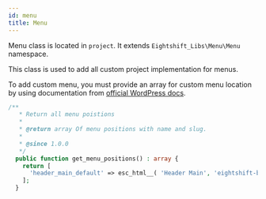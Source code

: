 ```yaml
---
id: menu
title: Menu
---
```


Menu class is located in `project`. It extends `Eightshift_Libs\Menu\Menu` namespace.

This class is used to add all custom project implementation for menus.

To add custom menu, you must provide an array for custom menu location by using documentation from [official WordPress docs](https://developer.wordpress.org/reference/functions/register_nav_menus/).

```php
/**
   * Return all menu poistions
   *
   * @return array Of menu positions with name and slug.
   *
   * @since 1.0.0
   */
  public function get_menu_positions() : array {
    return [
      'header_main_default' => esc_html__( 'Header Main', 'eightshift-boilerplate' ),
    ];
  }
```
